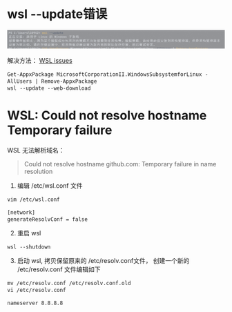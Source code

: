 #  wsl --update错误
![update错误.png](img/update错误.png)

解决方法：
[WSL issues](https://github.com/microsoft/WSL/issues/10897)

```shell:no-line-numbers
Get-AppxPackage MicrosoftCorporationII.WindowsSubsystemforLinux -AllUsers | Remove-AppxPackage
wsl --update --web-download
```

# WSL: Could not resolve hostname Temporary failure
WSL 无法解析域名：
> Could not resolve hostname github.com: Temporary failure in name resolution

1. 编辑 /etc/wsl.conf 文件
```shell:no-line-numbers
vim /etc/wsl.conf
```

```text:no-line-numbers
[network]
generateResolvConf = false
```

2. 重启 wsl
```shell:no-line-numbers
wsl --shutdown
```
3. 启动 wsl, 拷贝保留原来的 /etc/resolv.conf文件， 创建一个新的 /etc/resolv.conf 文件编辑如下
```shell:no-line-numbers
mv /etc/resolv.conf /etc/resolv.conf.old
vi /etc/resolv.conf
```
```text:no-line-numbers
nameserver 8.8.8.8
```
